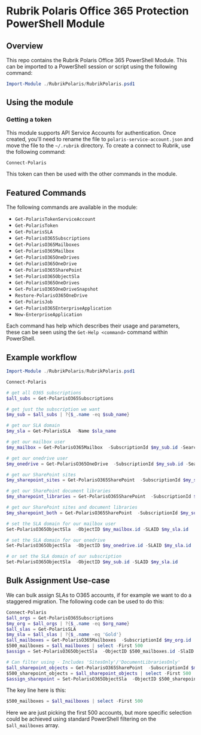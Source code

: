 # Rubrik Polaris Office 365 Protection PowerShell Module

## Overview

This repo contains the Rubrik Polaris Office 365 PowerShell Module. This can be imported to a PowerShell session or script using the following command:

```powershell
Import-Module ./RubrikPolaris/RubrikPolaris.psd1 
```

## Using the module

### Getting a token

This module supports API Service Accounts for authentication. Once created, you'll need to rename the file to `polaris-service-account.json` and move the file to the `~/.rubrik` directory. To create a connect to Rubrik, use the following command:

```powershell
Connect-Polaris

```

This token can then be used with the other commands in the module.

## Featured Commands

The following commands are available in the module:

* `Get-PolarisTokenServiceAccount`
* `Get-PolarisToken`
* `Get-PolarisSLA`
* `Get-PolarisO365Subscriptions`
* `Get-PolarisO365Mailboxes`
* `Get-PolarisO365Mailbox`
* `Get-PolarisO365OneDrives`
* `Get-PolarisO365OneDrive`
* `Get-PolarisO365SharePoint`
* `Set-PolarisO365ObjectSla`
* `Get-PolarisO365OneDrives`
* `Get-PolarisO365OneDriveSnapshot`
* `Restore-PolarisO365OneDrive`
* `Get-PolarisJob`
* `Get-PolarisO365EnterpriseApplication`
* `New-EnterpriseApplication`

Each command has help which describes their usage and parameters, these can be seen using the `Get-Help <command>` command within PowerShell.

## Example workflow

```powershell
Import-Module ./RubrikPolaris/RubrikPolaris.psd1 

Connect-Polaris

# get all O365 subscriptions
$all_subs = Get-PolarisO365Subscriptions 

# get just the subscription we want
$my_sub = $all_subs | ?{$_.name -eq $sub_name}

# get our SLA domain
$my_sla = Get-PolarisSLA  -Name $sla_name

# get our mailbox user
$my_mailbox = Get-PolarisO365Mailbox  -SubscriptionId $my_sub.id -SearchString 'arif'

# get our onedrive user
$my_onedrive = Get-PolarisO365OneDrive  -SubscriptionId $my_sub.id -SearchString 'arif'

# get our SharePoint sites
$my_sharepoint_sites = Get-PolarisO365SharePoint  -SubscriptionId $my_sub.id -SearchString 'arif' - Includes 'SitesOnly'

# get our SharePoint document libraries
$my_sharepoint_libraries = Get-PolarisO365SharePoint  -SubscriptionId $my_sub.id -SearchString 'arif' - Includes 'DocumentLibrariesOnly'

# get our SharePoint sites and document libraries
$my_sharepoint_both = Get-PolarisO365SharePoint  -SubscriptionId $my_sub.id -SearchString 'arif'

# set the SLA domain for our mailbox user
Set-PolarisO365ObjectSla  -ObjectID $my_mailbox.id -SLAID $my_sla.id

# set the SLA domain for our onedrive
Set-PolarisO365ObjectSla  -ObjectID $my_onedrive.id -SLAID $my_sla.id

# or set the SLA domain of our subscription
Set-PolarisO365ObjectSla  -ObjectID $my_sub.id -SLAID $my_sla.id
```

## Bulk Assignment Use-case

We can bulk assign SLAs to O365 accounts, if for example we want to do a staggered migration. The following code can be used to do this:

```powershell
Connect-Polaris
$all_orgs = Get-PolarisO365Subscriptions 
$my_org = $all_orgs | ?{$_.name -eq $org_name}
$all_slas = Get-PolarisSLA 
$my_sla = $all_slas | ?{$_.name -eq 'Gold'}
$all_mailboxes = Get-PolarisO365Mailboxes  -SubscriptionId $my_org.id
$500_mailboxes = $all_mailboxes | select -First 500
$assign = Set-PolarisO365ObjectSla  -ObjectID $500_mailboxes.id -SlaID $my_sla.id

# Can filter using - Includes 'SitesOnly'/'DocumentLibrariesOnly'
$all_sharepoint_objects = Get-PolarisO365SharePoint  -SubscriptionId $my_org.id
$500_sharepoint_objects = $all_sharepoint_objects | select -First 500
$assign_sharepoint = Set-PolarisO365ObjectSla  -ObjectID $500_sharepoint_objects.id -SlaID $my_sla.id
```

The key line here is this:

```powershell
$500_mailboxes = $all_mailboxes | select -First 500
```

Here we are just picking the first 500 accounts, but more specific selection could be achieved using standard PowerShell filtering on the `$all_mailboxes` array.
